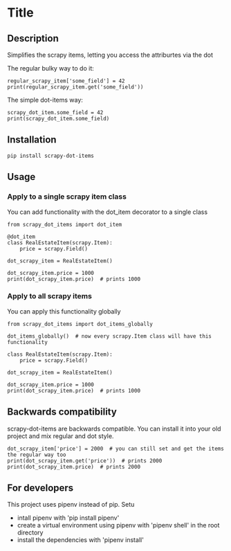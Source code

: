 # Title

## Description

Simplifies the scrapy items, letting you access the attriburtes via the dot 

The regular bulky way to do it:

    regular_scrapy_item['some_field'] = 42
    print(regular_scrapy_item.get('some_field'))

The simple dot-items way:

    scrapy_dot_item.some_field = 42
    print(scrapy_dot_item.some_field)

## Installation

    pip install scrapy-dot-items

## Usage

### Apply to a single scrapy item class

You can add functionality with the dot_item decorator to a single class
    
    from scrapy_dot_items import dot_item

    @dot_item
    class RealEstateItem(scrapy.Item):
        price = scrapy.Field()

    dot_scrapy_item = RealEstateItem()

    dot_scrapy_item.price = 1000
    print(dot_scrapy_item.price)  # prints 1000

### Apply to all scrapy items 

You can apply this functionality globally


    from scrapy_dot_items import dot_items_globally

    dot_items_globally()  # now every scrapy.Item class will have this functionality

    class RealEstateItem(scrapy.Item):
        price = scrapy.Field()

    dot_scrapy_item = RealEstateItem()

    dot_scrapy_item.price = 1000
    print(dot_scrapy_item.price)  # prints 1000

## Backwards compatibility

scrapy-dot-items are backwards compatible. You can install it into your old project and mix regular and dot style. 
    
    dot_scrapy_item['price'] = 2000  # you can still set and get the items the regular way too
    print(dot_scrapy_item.get('price'))  # prints 2000
    print(dot_scrapy_item.price)  # prints 2000


## For developers

This project uses pipenv instead of pip. Setu
- intall pipenv with 'pip install pipenv'
- create a virtual environment using pipenv with 'pipenv shell' in the root directory
- install the dependencies with 'pipenv install'
